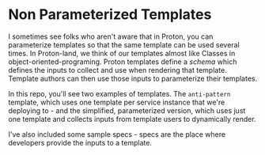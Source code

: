 # Non Parameterized Templates

I sometimes see folks who aren't aware that in Proton, you can parameterize templates so that the same template can be used several times. In Proton-land, we think of our templates almost like Classes in object-oriented-programing. Proton templates define a _schema_ which defines the inputs to collect and use when rendering that template. Template authors can then use those inputs to parameterize their templates. 

In this repo, you'll see two examples of templates. The `anti-pattern` template, which uses one template per service instance that we're deploying to - and the simplified, parameterized version, which uses just one template and collects inputs from template users to dynamically render. 

I've also included some sample specs - specs are the place where developers provide the inputs to a template. 